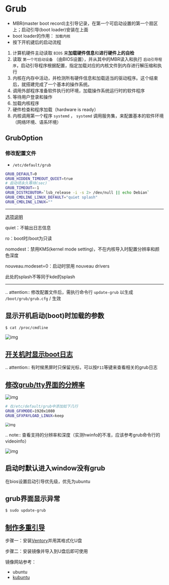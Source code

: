 # Grub

* MBR(master boot record)主引导记录，在第一个可启动设置的第一个扇区上；启动引导(boot loader)安装在上面
* boot loader的作用： `加载内核`
* 按下开机键后的启动流程

1. 计算机硬件主动读取 `BIOS` 来**加载硬件信息**和**进行硬件上的自检**
2. 读取 `第一个可启动设备` （由BIOS设置），并从其中的MBR读入和执行 `启动引导程序`，启动引导程序根据配置，指定加载对应的内核文件到内存进行解压缩和执行
3. 内核在内存中活动，并检测所有硬件信息和加载适当的驱动程序。这个结束后，就搭建完成了一个基本的操作系统。
4. 调用外部程序准备软件执行的环境，加载操作系统运行时的软件程序
5. 等待用户登录和操作
6. 加载内核程序
7. 硬件检查和程序加载（hardware is ready）
8. 内核调用第一个程序 `systemd` ， `systemd` 调用服务集，来配置基本的软件环境（网络环境、语系环境）

## GrubOption

### 修改配置文件

* `/etc/default/grub`

```bash
GRUB_DEFAULT=0
GRUB_HIDDEN_TIMEOUT_QUIET=true
# 启动项永久等待(sec)
GRUB_TIMEOUT=-1       
GRUB_DISTRIBUTOR=`lsb_release -i -s 2> /dev/null || echo Debian`
GRUB_CMDLINE_LINUX_DEFAULT="quiet splash"
GRUB_CMDLINE_LINUX=""
```

---

[选项说明](https://askubuntu.com/questions/716957/what-do-the-nomodeset-quiet-and-splash-kernel-parameters-mean)

quiet：不输出日志信息

ro：boot时/boot为只读

nomodest：禁用KMS(kernel mode setting)，不在内核导入时配置分辨率和颜色深度

nouveau.modeset=0：启动时禁用 nouveau drivers

此处的splash不等同于kde的splash

---

.. attention:: 修改配置文件后，需执行命令行 `update-grub` 以生成 `/boot/grub/grub.cfg` / 生效

## 显示开机启动(boot)时加载的参数

```bash
$ cat /proc/cmdline
```

![img](https://natsu-akatsuki.oss-cn-guangzhou.aliyuncs.com/img/OAszWAD2imR7ZbMI.png!thumbnail)

## [开关机时显示boot日志](https://itectec.com/ubuntu/ubuntu-how-to-enable-boot-messages-to-be-printed-on-screen-during-boot-up/)

.. attention:: 有时候黑屏时只保留光标，可以按``F11``等键来查看相关的grub日志

## [修改grub/tty界面的分辨率](https://wiki.archlinux.org/title/GRUB/Tips_and_tricks#Setting_the_framebuffer_resolution)

![img](https://natsu-akatsuki.oss-cn-guangzhou.aliyuncs.com/img/QqOPCOHKD7D4af68.png!thumbnail)

```bash
# 在/etc/default/grub中添加如下几行
GRUB_GFXMODE=1920x1080 
GRUB_GFXPAYLOAD_LINUX=keep
```

<img src="https://natsu-akatsuki.oss-cn-guangzhou.aliyuncs.com/img/wP1h8CkXV812by7G.png!thumbnail" alt="img" style="zoom:80%;" />

.. note:: 查看支持的分辨率和深度（实测hwinfo的不准，应该参考grub命令行的videoinfo）

![img](https://natsu-akatsuki.oss-cn-guangzhou.aliyuncs.com/img/CTWAJIEnWOpfT104.jpg!thumbnail)

## 启动时默认进入window没有grub

在bios设置启动引导优先级，优先为ubuntu

## grub界面显示异常

```bash
$ sudo update-grub
```

## [制作多重引导](https://www.linuxbabe.com/apps/create-multiboot-usb-linux-windows-iso)

步骤一：安装[Ventory](https://github.com/ventoy/Ventoy/releases)并用其格式化U盘

步骤二：安装镜像并导入到U盘后即可使用

镜像网站参考：

* ubuntu
* [kubuntu](https://kubuntu.org/getkubuntu/)

